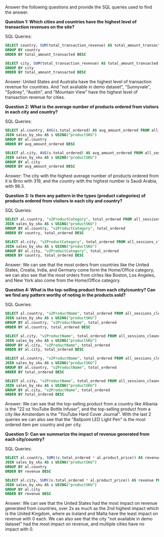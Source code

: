 Answer the following questions and provide the SQL queries used to find the answer.

    
**Question 1: Which cities and countries have the highest level of transaction revenues on the site?**


SQL Queries:
```SQL
SELECT country, SUM(total_transaction_revenue) AS total_amount_transacted FROM all_sessions_cleaned
GROUP BY country
ORDER BY total_amount_transacted DESC
```
```SQL
SELECT city, SUM(total_transaction_revenue) AS total_amount_transacted FROM all_sessions_cleaned
GROUP BY city
ORDER BY total_amount_transacted DESC
```

Answer:
United States and Australia have the highest level of transaction revenue for countries. And "not avaliable in demo dataset", "Sunnyvale", "Sydney", "Austin",
and "Mountain View" have the highest level of transaction revenue for cities.



**Question 2: What is the average number of products ordered from visitors in each city and country?**


SQL Queries:
```SQL
SELECT al.country, AVG(s.total_ordered) AS avg_amount_ordered FROM all_sessions_cleaned AS al
JOIN sales_by_sku AS s USING("productSKU")
GROUP BY al.country
ORDER BY avg_amount_ordered DESC
```
```SQL
SELECT al.city, AVG(s.total_ordered) AS avg_amount_ordered FROM all_sessions_cleaned AS al
JOIN sales_by_sku AS s USING("productSKU")
GROUP BY al.city
ORDER BY avg_amount_ordered DESC
```
Answer:
The city with the highest average number of products ordered from it is Brno with 319, and the country with the highest number is Saudi Arabia, with 96.3.




**Question 3: Is there any pattern in the types (product categories) of products ordered from visitors in each city and country?**


SQL Queries:
```SQL
SELECT al.country, "v2ProductCategory", total_ordered FROM all_sessions_cleaned AS al
JOIN sales_by_sku AS s USING("productSKU")
GROUP BY al.country, "v2ProductCategory", total_ordered
ORDER BY country, total_ordered DESC
```
```SQL
SELECT al.city, "v2ProductCategory", total_ordered FROM all_sessions_cleaned AS al
JOIN sales_by_sku AS s USING("productSKU")
GROUP BY al.city, "v2ProductCategory", total_ordered
ORDER BY country, total_ordered DESC
```
Answer:
We can see that the most orders from countries like the United States, Croatia, India, and Germany come form the Home/Office category, we can also see that the most orders from cirites like Boston, Los Angeles, and New York also come from the Home/Office category. 






**Question 4: What is the top-selling product from each city/country? Can we find any pattern worthy of noting in the products sold?**


SQL Queries:
```SQL
SELECT al.country, "v2ProductName", total_ordered FROM all_sessions_cleaned AS al
JOIN sales_by_sku AS s USING("productSKU")
GROUP BY al.country, "v2ProductName", total_ordered
ORDER BY al.country, total_ordered DESC 
```
```SQL
SELECT al.city, "v2ProductName", total_ordered FROM all_sessions_cleaned AS al
JOIN sales_by_sku AS s USING("productSKU")
GROUP BY al.city, "v2ProductName", total_ordered
ORDER BY al.city, total_ordered DESC 
```
```SQL
SELECT al.country, "v2ProductName", total_ordered FROM all_sessions_cleaned AS al
JOIN sales_by_sku AS s USING("productSKU")
GROUP BY al.country, "v2ProductName", total_ordered
ORDER BY total_ordered DESC 
```
```SQL
SELECT al.city, "v2ProductName", total_ordered FROM all_sessions_cleaned AS al
JOIN sales_by_sku AS s USING("productSKU")
GROUP BY al.city, "v2ProductName", total_ordered
ORDER BY total_ordered DESC 
```

Answer:
We can see that the top-selling product from a country like Albania is the "22 oz YouTube Bottle Infuser", and the top-selling product from a city like Amsterdam is the "YouTube Hard Cover Journal". With the last 2 queries we can also see that the "Ballpoint LED Light Pen" is the most ordered item per country and per city.




**Question 5: Can we summarize the impact of revenue generated from each city/country?**

SQL Queries:
```SQL
SELECT al.country, SUM((s.total_ordered * al.product_price)) AS revenue FROM all_sessions_cleaned AS al
JOIN sales_by_sku AS s USING("productSKU")
GROUP BY al.country
ORDER BY revenue DESC  
```
```SQL
SELECT al.city, SUM((s.total_ordered * al.product_price)) AS revenue FROM all_sessions_cleaned AS al
JOIN sales_by_sku AS s USING("productSKU")
GROUP BY al.city
ORDER BY revenue DESC 
```


Answer:
We can see that the United States had the most impact on revenue generated from countries, over 2x as much as the 2nd highest impact which is the United Kingdom, where as Iceland and Malta have the least impact on revenue with 0 each. We can also see that the city "not available in demo dataset" had the most impact on revenue, and multiple cities have no impact with 0. 






